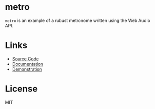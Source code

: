 metro
=====

`metro` is an example of a rubust metronome written using the Web Audio API.

Links
=====

- [Source Code](https://github.com/padenot/metro)
- [Documentation](http://padenot.github.io/metro/index.html)
- [Demonstration](http://padenot.github.io/metro/demo.html)

License
=======

MIT
